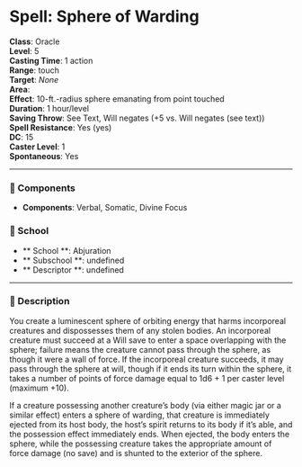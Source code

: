 
# Spell: Sphere of Warding
**Class**: Oracle  
**Level**: 5  
**Casting Time**: 1 action  
**Range**: touch  
**Target**: _None_  
**Area**:   
**Effect**: 10-ft.-radius sphere emanating from point touched  
**Duration**: 1 hour/level  
**Saving Throw**: See Text, Will negates (+5 vs. Will negates (see text))  
**Spell Resistance**: Yes (yes)  
**DC**: 15  
**Caster Level**: 1  
**Spontaneous**: Yes

---

### 🔮 Components
- **Components**: Verbal, Somatic, Divine Focus

### 🏫 School
- ** School **: Abjuration
- ** Subschool **: undefined
- ** Descriptor **: undefined
---

### 📜 Description
You create a luminescent sphere of orbiting energy that harms incorporeal creatures and dispossesses them of any stolen bodies. An incorporeal creature must succeed at a Will save to enter a space overlapping with the sphere; failure means the creature cannot pass through the sphere, as though it were a wall of force. If the incorporeal creature succeeds, it may pass through the sphere at will, though if it ends its turn within the sphere, it takes a number of points of force damage equal to 1d6 + 1 per caster level (maximum +10).

If a creature possessing another creature’s body (via either magic jar or a similar effect) enters a sphere of warding, that creature is immediately ejected from its host body, the host’s spirit returns to its body if it’s able, and the possession effect immediately ends. When ejected, the body enters the sphere, while the possessing creature takes the appropriate amount of force damage (no save) and is shunted to the exterior of the sphere.

